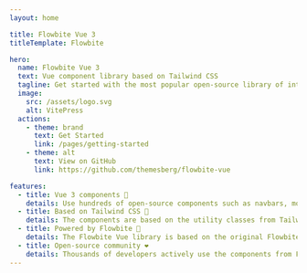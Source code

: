 ```yaml
---
layout: home

title: Flowbite Vue 3
titleTemplate: Flowbite

hero:
  name: Flowbite Vue 3
  text: Vue component library based on Tailwind CSS
  tagline: Get started with the most popular open-source library of interactive UI components built with the utility classes from Tailwind CSS
  image:
    src: /assets/logo.svg
    alt: VitePress
  actions:
    - theme: brand
      text: Get Started
      link: /pages/getting-started
    - theme: alt
      text: View on GitHub
      link: https://github.com/themesberg/flowbite-vue

features:
  - title: Vue 3 components 🧱
    details: Use hundreds of open-source components such as navbars, modals, and dropdowns based on Vue 3 and Tailwind CSS.
  - title: Based on Tailwind CSS 💨
    details: The components are based on the utility classes from Tailwind CSS and you can use them to further customize the interface.
  - title: Powered by Flowbite 🚀
    details: The Flowbite Vue library is based on the original Flowbite component library using vanilla JavaScript.
  - title: Open-source community ❤️
    details: Thousands of developers actively use the components from Flowbite Vue to power their applications.
---
```

